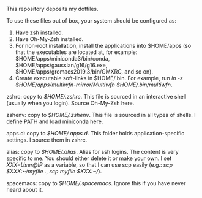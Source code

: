 This repository deposits my dotfiles.

To use these files out of box, your system should be configured as:
1. Have zsh installed.
2. Have Oh-My-Zsh installed.
3. For non-root installation, install the applications into $HOME/apps (so that the executables are located at, for example: $HOME/apps/miniconda3/bin/conda, $HOME/apps/gaussian/g16/g16.exe, $HOME/apps/gromacs2019.3/bin/GMXRC, and so on).
4. Create executable soft-links in $HOME/.bin. For example, run *ln -s $HOME/apps/multiwfn-mirror/Multiwfn $HOME/.bin/multiwfn*.

zshrc: copy to *$HOME/.zshrc*.
This file is sourced in an interactive shell (usually when you login). Source Oh-My-Zsh here. 

zshenv: copy to *$HOME/.zshenv*.
This file is sourced in all types of shells. I define PATH and load miniconda here.

apps.d: copy to *$HOME/.apps.d*.
This folder holds application-specific settings. I source them in zshrc.

alias: copy to *$HOME/.alias*. 
Alias for ssh logins. The content is very specific to me. You should either delete it or make your own. I set *XXX=User@IP* as a variable, so that I can use scp easily (e.g.: *scp $XXX:~/myfile .*, *scp myfile $XXX:~/*).

spacemacs: copy to *$HOME/.spacemacs*.
Ignore this if you have never heard about it.

